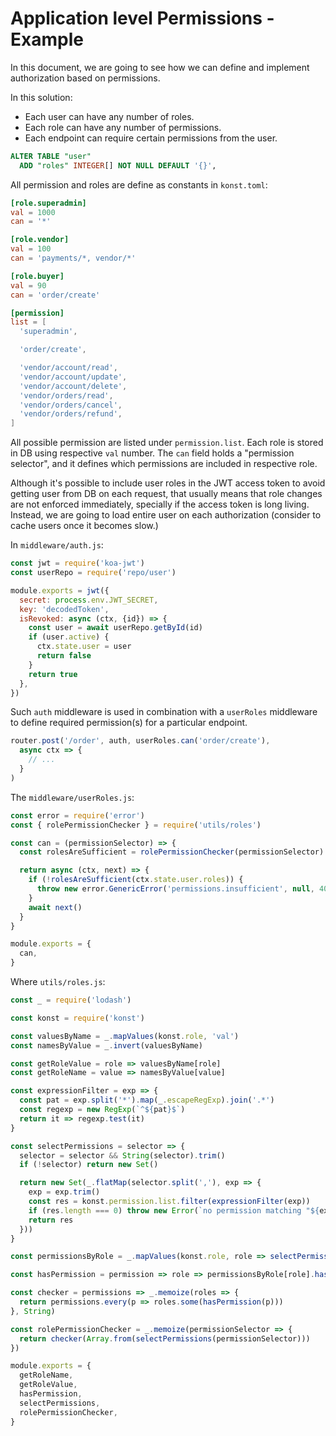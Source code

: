 # Application level Permissions - Example

In this document, we are going to see how we can define and implement authorization based on permissions.

In this solution:
- Each user can have any number of roles.
- Each role can have any number of permissions.
- Each endpoint can require certain permissions from the user.

```sql
ALTER TABLE "user"
  ADD "roles" INTEGER[] NOT NULL DEFAULT '{}',

```

All permission and roles are define as constants in `konst.toml`:

```toml
[role.superadmin]
val = 1000
can = '*'

[role.vendor]
val = 100
can = 'payments/*, vendor/*'

[role.buyer]
val = 90
can = 'order/create'

[permission]
list = [
  'superadmin',

  'order/create',

  'vendor/account/read',
  'vendor/account/update',
  'vendor/account/delete',
  'vendor/orders/read',
  'vendor/orders/cancel',
  'vendor/orders/refund',
]
```

All possible permission are listed under `permission.list`.
Each role is stored in DB using respective `val` number. The `can` field holds a "permission selector", and it defines which permissions are included in respective role.

Although it's possible to include user roles in the JWT access token to avoid getting user from DB on each request, that usually means that role changes are not enforced immediately, specially if the access token is long living.
Instead, we are going to load entire user on each authorization (consider to cache users once it becomes slow.)

In `middleware/auth.js`:

```js
const jwt = require('koa-jwt')
const userRepo = require('repo/user')

module.exports = jwt({
  secret: process.env.JWT_SECRET,
  key: 'decodedToken',
  isRevoked: async (ctx, {id}) => {
    const user = await userRepo.getById(id)
    if (user.active) {
      ctx.state.user = user
      return false
    }
    return true
  },
})
```

Such `auth` middleware is used in combination with a `userRoles` middleware to define required permission(s) for a particular endpoint.

```js
router.post('/order', auth, userRoles.can('order/create'),
  async ctx => {
    // ...
  }
)

```

The `middleware/userRoles.js`:

```js
const error = require('error')
const { rolePermissionChecker } = require('utils/roles')

const can = (permissionSelector) => {
  const rolesAreSufficient = rolePermissionChecker(permissionSelector)

  return async (ctx, next) => {
    if (!rolesAreSufficient(ctx.state.user.roles)) {
      throw new error.GenericError('permissions.insufficient', null, 403)
    }
    await next()
  }
}

module.exports = {
  can,
}
```

Where `utils/roles.js`:

```js
const _ = require('lodash')

const konst = require('konst')

const valuesByName = _.mapValues(konst.role, 'val')
const namesByValue = _.invert(valuesByName)

const getRoleValue = role => valuesByName[role]
const getRoleName = value => namesByValue[value]

const expressionFilter = exp => {
  const pat = exp.split('*').map(_.escapeRegExp).join('.*')
  const regexp = new RegExp(`^${pat}$`)
  return it => regexp.test(it)
}

const selectPermissions = selector => {
  selector = selector && String(selector).trim()
  if (!selector) return new Set()

  return new Set(_.flatMap(selector.split(','), exp => {
    exp = exp.trim()
    const res = konst.permission.list.filter(expressionFilter(exp))
    if (res.length === 0) throw new Error(`no permission matching "${exp}"`)
    return res
  }))
}

const permissionsByRole = _.mapValues(konst.role, role => selectPermissions(role.can))

const hasPermission = permission => role => permissionsByRole[role].has(permission)

const checker = permissions => _.memoize(roles => {
  return permissions.every(p => roles.some(hasPermission(p)))
}, String)

const rolePermissionChecker = _.memoize(permissionSelector => {
  return checker(Array.from(selectPermissions(permissionSelector)))
})

module.exports = {
  getRoleName,
  getRoleValue,
  hasPermission,
  selectPermissions,
  rolePermissionChecker,
}

```








